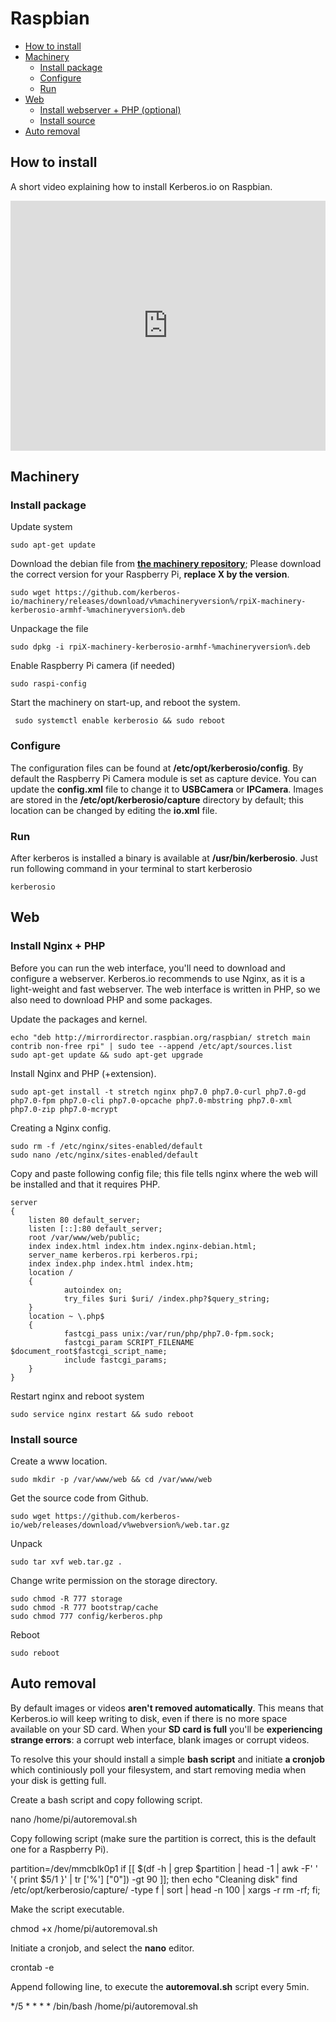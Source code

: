 # Raspbian

* [How to install](#how-to-install)
* [Machinery](#machinery)
    * [Install package](#machinery-install-package)
    * [Configure](#machinery-configure)
    * [Run](#machinery-run)
* [Web](#web)
    * [Install webserver + PHP (optional)](#web-installation-webserver)
    * [Install source](#web-installation-source)
* [Auto removal](#auto-removal)


<a name="how-to-install"></a>
## How to install
A short video explaining how to install Kerberos.io on Raspbian.

<iframe src="https://player.vimeo.com/video/163983055?autoplay=0&color=943633" style="width:100%; height: 400px;" frameborder="0" webkitallowfullscreen mozallowfullscreen allowfullscreen></iframe>

<a name="machinery"></a>
## Machinery

<a name="machinery-install-package"></a>
### Install package

Update system

    sudo apt-get update

Download the debian file from [**the machinery repository**](https://github.com/kerberos-io/machinery/releases/v%machineryversion%/); Please download the correct version for your Raspberry Pi, **replace X by the version**.

    sudo wget https://github.com/kerberos-io/machinery/releases/download/v%machineryversion%/rpiX-machinery-kerberosio-armhf-%machineryversion%.deb

Unpackage the file

    sudo dpkg -i rpiX-machinery-kerberosio-armhf-%machineryversion%.deb

Enable Raspberry Pi camera (if needed)

    sudo raspi-config

Start the machinery on start-up, and reboot the system.

     sudo systemctl enable kerberosio && sudo reboot

<a name="machinery-configure"></a>
### Configure

The configuration files can be found at **/etc/opt/kerberosio/config**. By default the Raspberry Pi Camera module is set as capture device. You can update the **config.xml** file to change it to **USBCamera** or **IPCamera**. Images are stored in the **/etc/opt/kerberosio/capture** directory by default; this location can be changed by editing the **io.xml** file.

<a name="machinery-run"></a>
### Run

After kerberos is installed a binary is available at **/usr/bin/kerberosio**. Just run following command in your terminal to start kerberosio

    kerberosio

<a name="web"></a>
## Web

<a name="web-installation-webserver"></a>
### Install Nginx + PHP

Before you can run the web interface, you'll need to download and configure a webserver. Kerberos.io recommends to use Nginx, as it is a light-weight and fast webserver. The web interface is written in PHP, so we also need to download PHP and some packages.

Update the packages and kernel.

    echo "deb http://mirrordirector.raspbian.org/raspbian/ stretch main contrib non-free rpi" | sudo tee --append /etc/apt/sources.list
    sudo apt-get update && sudo apt-get upgrade

Install Nginx and PHP (+extension).

    sudo apt-get install -t stretch nginx php7.0 php7.0-curl php7.0-gd php7.0-fpm php7.0-cli php7.0-opcache php7.0-mbstring php7.0-xml php7.0-zip php7.0-mcrypt

Creating a Nginx config.

    sudo rm -f /etc/nginx/sites-enabled/default
    sudo nano /etc/nginx/sites-enabled/default

Copy and paste following config file; this file tells nginx where the web will be installed and that it requires PHP.

    server
    {
        listen 80 default_server;
        listen [::]:80 default_server;
        root /var/www/web/public;
        index index.html index.htm index.nginx-debian.html;
        server_name kerberos.rpi kerberos.rpi;
        index index.php index.html index.htm;
        location /
        {
                autoindex on;
                try_files $uri $uri/ /index.php?$query_string;
        }
        location ~ \.php$
        {
                fastcgi_pass unix:/var/run/php/php7.0-fpm.sock;
                fastcgi_param SCRIPT_FILENAME $document_root$fastcgi_script_name;
                include fastcgi_params;
        }
    }

Restart nginx and reboot system

    sudo service nginx restart && sudo reboot

<a name="web-installation-source"></a>
### Install source

Create a www location.

    sudo mkdir -p /var/www/web && cd /var/www/web

Get the source code from Github.

    sudo wget https://github.com/kerberos-io/web/releases/download/v%webversion%/web.tar.gz

Unpack

    sudo tar xvf web.tar.gz .

Change write permission on the storage directory.

    sudo chmod -R 777 storage
    sudo chmod -R 777 bootstrap/cache
    sudo chmod 777 config/kerberos.php

Reboot

    sudo reboot

<a name="auto-removal"></a>
## Auto removal

By default images or videos **aren't removed automatically**. This means that Kerberos.io will keep writing to disk, even if there is no more space available on your SD card. When your **SD card is full** you'll be **experiencing strange errors**: a corrupt web interface, blank images or corrupt videos.

To resolve this your should install a simple **bash script** and initiate **a cronjob** which continiously poll your filesystem, and start removing media when your disk is getting full.

Create a bash script and copy following script.

  nano /home/pi/autoremoval.sh

Copy following script (make sure the partition is correct, this is the default one for a Raspberry Pi).

  partition=/dev/mmcblk0p1
  if [[ $(df -h | grep $partition | head -1 | awk -F' ' '{ print $5/1 }' | tr ['%'] ["0"]) -gt 90 ]];
  then
        echo "Cleaning disk"
        find /etc/opt/kerberosio/capture/ -type f | sort | head -n 100 | xargs -r rm -rf;
  fi;

Make the script executable.

  chmod +x /home/pi/autoremoval.sh

Initiate a cronjob, and select the **nano** editor.

  crontab -e

Append following line, to execute the **autoremoval.sh** script every 5min.

  */5 * * * * /bin/bash /home/pi/autoremoval.sh
